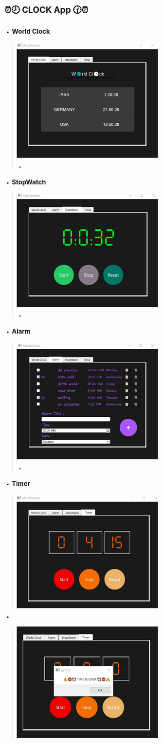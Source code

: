 # ⏰🕗 CLOCK App 🕜⏰
>
+ ## World Clock 
> ### ![This is an image](https://github.com/kiana-jahanshid/Clock-App/blob/main/pics/world_clock.jpg)
> +
+ ## StopWatch 
> ### ![This is an image](https://github.com/kiana-jahanshid/Clock-App/blob/main/pics/sw.jpg)
> +
+ ## Alarm 
> ### ![This is an image](https://github.com/kiana-jahanshid/Clock-App/blob/main/pics/alarm.jpg)
> +
+ ## Timer
> ### ![This is an image](https://github.com/kiana-jahanshid/Clock-App/blob/main/pics/timer.jpg)
+
> ### ![This is an image](https://github.com/kiana-jahanshid/Clock-App/blob/main/pics/timer_not.jpg)

